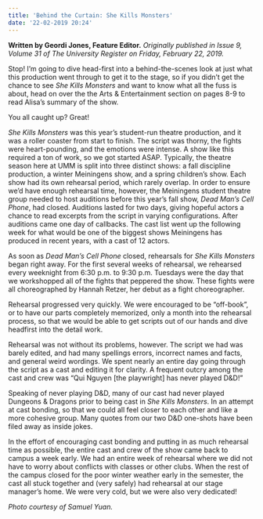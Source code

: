 ```yaml
---
title: 'Behind the Curtain: She Kills Monsters'
date: '22-02-2019 20:24'
---
```


**Written by Geordi Jones, Feature Editor.** _Originally published in Issue 9, Volume 31 of The University Register on Friday, February 22, 2019._

Stop! I’m going to dive head-first into a behind-the-scenes look at just what this production went through to get it to the stage, so if you didn’t get the chance to see _She Kills Monsters_ and want to know what all the fuss is about, head on over the the Arts & Entertainment section on pages 8-9 to read Alisa’s summary of the show. 

You all caught up? Great!

_She Kills Monsters_ was this year’s student-run theatre production, and it was a roller coaster from start to finish. The script was thorny, the fights were heart-pounding, and the emotions were intense. A show like this required a ton of work, so we got started ASAP. Typically, the theatre season here at UMM is split into three distinct shows: a fall discipline production, a winter Meiningens show, and a spring children’s show. Each show had its own rehearsal period, which rarely overlap. In order to ensure we’d have enough rehearsal time, however, the Meiningens student theatre group needed to host auditions before this year’s fall show, _Dead Man’s Cell Phone_, had closed. Auditions lasted for two days, giving hopeful actors a chance to read excerpts from the script in varying configurations. After auditions came one day of callbacks. The cast list went up the following week for what would be one of the biggest shows Meiningens has produced in recent years, with a cast of 12 actors. 

As soon as _Dead Man’s Cell Phone_ closed, rehearsals for _She Kills Monsters_ began right away. For the first several weeks of rehearsal, we rehearsed every weeknight from 6:30 p.m. to 9:30 p.m. Tuesdays were the day that we workshopped all of the fights that peppered the show. These fights were all choreographed by Hannah Retzer, her debut as a fight choreographer. 

Rehearsal progressed very quickly. We were encouraged to be “off-book”, or to have our parts completely memorized, only a month into the rehearsal process, so that we would be able to get scripts out of our hands and dive headfirst into the detail work. 

Rehearsal was not without its problems, however. The script we had was barely edited, and had many spellings errors, incorrect names and facts, and general weird wordings. We spent nearly an entire day going through the script as a cast and editing it for clarity. A frequent outcry among the cast and crew was “Qui Nguyen [the playwright] has never played D&D!”

Speaking of never playing D&D, many of our cast had never played Dungeons & Dragons prior to being cast in _She Kills Monsters_. In an attempt at cast bonding, so that we could all feel closer to each other and like a more cohesive group. Many quotes from our two D&D one-shots have been filed away as inside jokes. 

In the effort of encouraging cast bonding and putting in as much rehearsal time as possible, the entire cast and crew of the show came back to campus a week early. We had an entire week of rehearsal where we did not have to worry about conflicts with classes or other clubs. When the rest of the campus closed for the poor winter weather early in the semester, the cast all stuck together and (very safely) had rehearsal at our stage manager’s home. We were very cold, but we were also very dedicated!

_Photo courtesy of Samuel Yuan._
